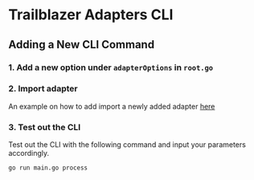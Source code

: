 # Trailblazer Adapters CLI

## Adding a New CLI Command

### 1. Add a new option under ```adapterOptions``` in ```root.go```

### 2. Import adapter 

An example on how to add import a newly added adapter [here](./order_fulfilled.go)

### 3. Test out the CLI

Test out the CLI with the following command and input your parameters accordingly.
```
go run main.go process
```

